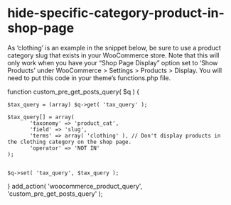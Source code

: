# hide-specific-category-product-in-shop-page
As ‘clothing’ is an example in the snippet below, be sure to use a product category slug that exists in your WooCommerce store.  Note that this will only work when you have your “Shop Page Display” option set to ‘Show Products’ under WooCommerce > Settings > Products > Display.  You will need to put this code in your theme’s functions.php file.


function custom_pre_get_posts_query( $q ) {

    $tax_query = (array) $q->get( 'tax_query' );

    $tax_query[] = array(
           'taxonomy' => 'product_cat',
           'field' => 'slug',
           'terms' => array( 'clothing' ), // Don't display products in the clothing category on the shop page.
           'operator' => 'NOT IN'
    );


    $q->set( 'tax_query', $tax_query );

}
add_action( 'woocommerce_product_query', 'custom_pre_get_posts_query' );
